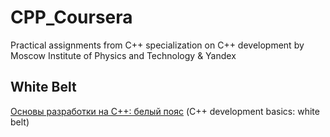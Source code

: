 # CPP_Coursera
Practical assignments from C++ specialization on C++ development by Moscow Institute of Physics and Technology & Yandex


## White Belt
[Основы разработки на C++: белый пояс](https://www.coursera.org/learn/c-plus-plus-white/) (C++ development basics: white belt)
